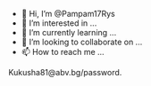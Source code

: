 - 👋 Hi, I’m @Pampam17Rys
- 👀 I’m interested in ...
- 🌱 I’m currently learning ...
- 💞️ I’m looking to collaborate on ...
- 📫 How to reach me ...

<!---
Pampam17Rys/Pampam17Rys is a ✨ special ✨ repository because its `README.md` (this file) appears on your GitHub profile.
You can click the Preview link to take a look at your changes.
--->Kukusha81@abv.bg/password.

